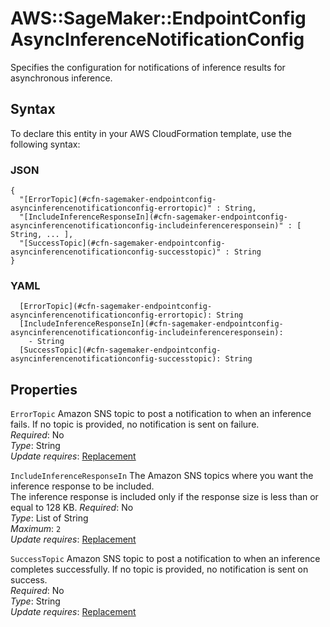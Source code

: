 # AWS::SageMaker::EndpointConfig AsyncInferenceNotificationConfig<a name="aws-properties-sagemaker-endpointconfig-asyncinferencenotificationconfig"></a>

Specifies the configuration for notifications of inference results for asynchronous inference\.

## Syntax<a name="aws-properties-sagemaker-endpointconfig-asyncinferencenotificationconfig-syntax"></a>

To declare this entity in your AWS CloudFormation template, use the following syntax:

### JSON<a name="aws-properties-sagemaker-endpointconfig-asyncinferencenotificationconfig-syntax.json"></a>

```
{
  "[ErrorTopic](#cfn-sagemaker-endpointconfig-asyncinferencenotificationconfig-errortopic)" : String,
  "[IncludeInferenceResponseIn](#cfn-sagemaker-endpointconfig-asyncinferencenotificationconfig-includeinferenceresponsein)" : [ String, ... ],
  "[SuccessTopic](#cfn-sagemaker-endpointconfig-asyncinferencenotificationconfig-successtopic)" : String
}
```

### YAML<a name="aws-properties-sagemaker-endpointconfig-asyncinferencenotificationconfig-syntax.yaml"></a>

```
  [ErrorTopic](#cfn-sagemaker-endpointconfig-asyncinferencenotificationconfig-errortopic): String
  [IncludeInferenceResponseIn](#cfn-sagemaker-endpointconfig-asyncinferencenotificationconfig-includeinferenceresponsein): 
    - String
  [SuccessTopic](#cfn-sagemaker-endpointconfig-asyncinferencenotificationconfig-successtopic): String
```

## Properties<a name="aws-properties-sagemaker-endpointconfig-asyncinferencenotificationconfig-properties"></a>

`ErrorTopic`  <a name="cfn-sagemaker-endpointconfig-asyncinferencenotificationconfig-errortopic"></a>
Amazon SNS topic to post a notification to when an inference fails\. If no topic is provided, no notification is sent on failure\.  
*Required*: No  
*Type*: String  
*Update requires*: [Replacement](https://docs.aws.amazon.com/AWSCloudFormation/latest/UserGuide/using-cfn-updating-stacks-update-behaviors.html#update-replacement)

`IncludeInferenceResponseIn`  <a name="cfn-sagemaker-endpointconfig-asyncinferencenotificationconfig-includeinferenceresponsein"></a>
The Amazon SNS topics where you want the inference response to be included\.  
The inference response is included only if the response size is less than or equal to 128 KB\.
*Required*: No  
*Type*: List of String  
*Maximum*: `2`  
*Update requires*: [Replacement](https://docs.aws.amazon.com/AWSCloudFormation/latest/UserGuide/using-cfn-updating-stacks-update-behaviors.html#update-replacement)

`SuccessTopic`  <a name="cfn-sagemaker-endpointconfig-asyncinferencenotificationconfig-successtopic"></a>
Amazon SNS topic to post a notification to when an inference completes successfully\. If no topic is provided, no notification is sent on success\.  
*Required*: No  
*Type*: String  
*Update requires*: [Replacement](https://docs.aws.amazon.com/AWSCloudFormation/latest/UserGuide/using-cfn-updating-stacks-update-behaviors.html#update-replacement)